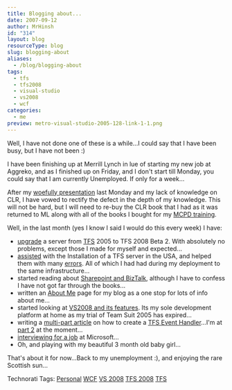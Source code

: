 ```yaml
---
title: Blogging about...
date: 2007-09-12
author: MrHinsh
id: "314"
layout: blog
resourceType: blog
slug: blogging-about
aliases:
  - /blog/blogging-about
tags:
  - tfs
  - tfs2008
  - visual-studio
  - vs2008
  - wcf
categories:
  - me
preview: metro-visual-studio-2005-128-link-1-1.png
---
```


Well, I have not done one of these is a while...I could say that I have been busy, but I have not been :)

I have been finishing up at Merrill Lynch in lue of starting my new job at Aggreko, and as I finished up on Friday, and I don't start till Monday, you could say that I am currently Unemployed. If only for a week...

After my [woefully presentation](http://blog.hinshelwood.com/archive/2007/09/06/Developing-Peer-To-Peer-Applications-With-WCF.aspx) last Monday and my lack of knowledge on CLR, I have vowed to rectify the defect in the depth of my knowledge. This will not be hard, but I will need to re-buy the CLR book that I had as it was returned to ML along with all of the books I bought for my [MCPD training](http://blog.hinshelwood.com/archive/2007/05/04/Studying-for-Exam-70-536-MCTS-Application-Development-Foundation.aspx).

Well, in the last month (yes I know I said I would do this every week) I have:

- [upgrade](http://blog.hinshelwood.com/archive/2007/08/13/A-new-day-a-new-week-a-new-Team-Server.aspx) a server from [TFS](http://msdn2.microsoft.com/en-us/teamsystem/aa718934.aspx "Team Foundation Server") 2005 to TFS 2008 Beta 2. With absolutely no problems, except those I made for myself and expected...
- [assisted](http://blog.hinshelwood.com/archive/2007/08/14/Team-Foundation-Server-Error-TF30177--Team-Project-Creation-Failed.aspx) with the Installation of a TFS server in the USA, and helped them with many [errors](http://blog.hinshelwood.com/archive/2007/08/20/Team-Foundation-Server-Error-TF30177-Team-Project-Creation-Failed.aspx). All of which I had had during my deployment to the same infrastructure...
- started reading about [Sharepoint and BizTalk](http://blog.hinshelwood.com/archive/2007/08/19/Studying-for-the-new-job.aspx), although I have to confess I have not got far through the books...
- written an [About Me](http://blog.hinshelwood.com/archive/2007/08/20/About-Martin-John-Hinshelwood.aspx) page for my blog as a one stop for lots of info about me...
- started looking at [VS2008 and its features](http://blog.hinshelwood.com/archive/2007/08/20/Using-Visual-Studio-2008.aspx). Its my sole development platform at home as my trial of Team Suit 2005 has expired...
- writing a [multi-part article](http://blog.hinshelwood.com/archive/2007/08/21/TFS-Event-Handler-in-.NET-3.5.aspx) on how to create a [TFS Event Handler](http://tfseventhandler.codeplex.multidimensionalfreethinking.co.uk)...I'm at [part 2](http://blog.hinshelwood.com/archive/2007/09/07/TFS-Event-Handler-in-.NET-3.5-Part-2---HandlingAgain.aspx) at the moment...
- [interviewing for a job](http://blog.hinshelwood.com/archive/2007/09/12/Interviewing-for-Microsoft.aspx) at Microsoft...
- Oh, and playing with my beautiful 3 month old baby girl...

That's about it for now...Back to my unemployment :), and enjoying the rare Scottish sun...

Technorati Tags: [Personal](http://technorati.com/tags/Personal) [WCF](http://technorati.com/tags/WCF) [VS 2008](http://technorati.com/tags/VS+2008) [TFS 2008](http://technorati.com/tags/TFS+2008) [TFS](http://technorati.com/tags/TFS)
